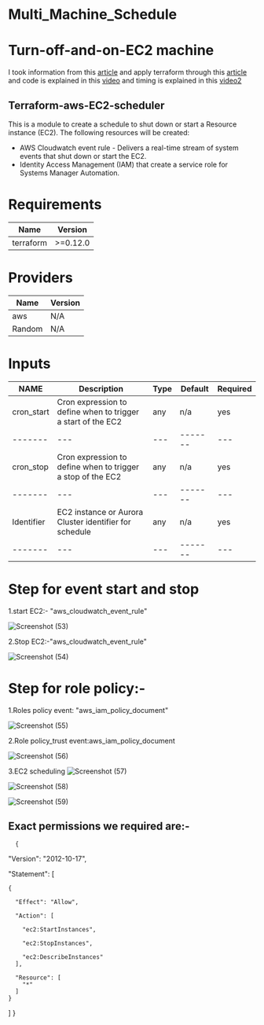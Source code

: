 # Multi_Machine_Schedule
# Turn-off-and-on-EC2 machine
I took information from this [article](https://dnx.solutions/reducing-aws-costs-by-turning-off-development-environments-at-night-the-easy-way-without-lambda/)
and apply terraform through this [article](https://github.com/DNXLabs/terraform-aws-rds-scheduler) and code is explained in this [video](https://shorthillstech-my.sharepoint.com/personal/kapil_jain_shorthillstech_com/_layouts/15/onedrive.aspx?ga=1&id=%2Fpersonal%2Fkapil%5Fjain%5Fshorthillstech%5Fcom%2FDocuments%2FTraining%2FDevOps%2FProjects%2Fmachine%20scheduling%5Fkaumudi%2Emp4&parent=%2Fpersonal%2Fkapil%5Fjain%5Fshorthillstech%5Fcom%2FDocuments%2FTraining%2FDevOps%2FProjects) and timing is explained in this  [video2](https://shorthillstech-my.sharepoint.com/personal/kapil_jain_shorthillstech_com/_layouts/15/onedrive.aspx?ga=1&id=%2Fpersonal%2Fkapil%5Fjain%5Fshorthillstech%5Fcom%2FDocuments%2FTraining%2FDevOps%2FProjects%2Fmachine%5Fschedule%5Fkaumudi%2Emp4&parent=%2Fpersonal%2Fkapil%5Fjain%5Fshorthillstech%5Fcom%2FDocuments%2FTraining%2FDevOps%2FProjects)
## Terraform-aws-EC2-scheduler
This is a module to create a schedule to shut down or start a Resource instance (EC2).
The following resources will be created:
- AWS Cloudwatch event rule - Delivers a real-time stream of system events that shut down or start the EC2.
- Identity Access Management (IAM) that create a service role for Systems Manager Automation.

# Requirements
| Name  | Version |
| ------------- | ------------- |
| terraform | >=0.12.0  |


# Providers

| Name | Version |
| ------------- | ------------- |
| aws  | N/A |
| Random  | N/A |

# Inputs

| NAME | Description  | Type|  Default| Required | 
|---------| ------------------| --- | ------- | --- | 
| cron_start |Cron expression to define when to trigger a start of the EC2 | any | n/a| yes | 
|------- | --- | --- | ------- | --- | 
| cron_stop|Cron expression to define when to trigger a stop of the EC2  | any | n/a | yes| 
|------- | --- | --- | ------- | --- | 
| Identifier | EC2 instance or Aurora Cluster identifier for schedule| any | n/a| yes | 
|------- | --- | --- | ------- | --- |

# Step for event start and stop
1.start EC2:- "aws_cloudwatch_event_rule" 

![Screenshot (53)](https://user-images.githubusercontent.com/109335469/206841454-6b82212a-943b-4443-a902-5ea3c9914d57.png)

2.Stop EC2:-"aws_cloudwatch_event_rule" 

![Screenshot (54)](https://user-images.githubusercontent.com/109335469/206841471-c8cc2702-df32-41ce-bef4-7a1261e87f4e.png)

# Step for role policy:-
1.Roles policy event: "aws_iam_policy_document"

![Screenshot (55)](https://user-images.githubusercontent.com/109335469/206841630-4538c95a-ece3-476e-80f8-36d0d32f8bef.png)

2.Role policy_trust event:aws_iam_policy_document

![Screenshot (56)](https://user-images.githubusercontent.com/109335469/206841665-92edf001-98ff-4fd2-9e49-a7a24bb56f6c.png)

3.EC2 scheduling
![Screenshot (57)](https://user-images.githubusercontent.com/109335469/206841697-19111d15-58b4-4bbb-93c0-c83ca1354530.png)

![Screenshot (58)](https://user-images.githubusercontent.com/109335469/206842572-07abc5bd-f606-4c23-afff-8acd082f7278.png)

![Screenshot (59)](https://user-images.githubusercontent.com/109335469/206842583-8c7c9880-1eec-4a7b-b03e-12989d3394dd.png)


## Exact permissions we required are:-

      {
      
  "Version": "2012-10-17",
  
  "Statement": [
  
    {
    
      "Effect": "Allow",
      
      "Action": [
      
        "ec2:StartInstances",
        
        "ec2:StopInstances",
        
        "ec2:DescribeInstances"
      ],
      
      "Resource": [
        "*"
      ]
    }
  ]
}

